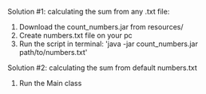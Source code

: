 Solution #1: calculating the sum from any .txt file:
1. Download the count_numbers.jar from resourсes/
2. Create numbers.txt file on your pc
3. Run the script in terminal: 'java -jar count_numbers.jar path/to/numbers.txt'


Solution #2: calculating the sum from default numbers.txt
1. Run the Main class
